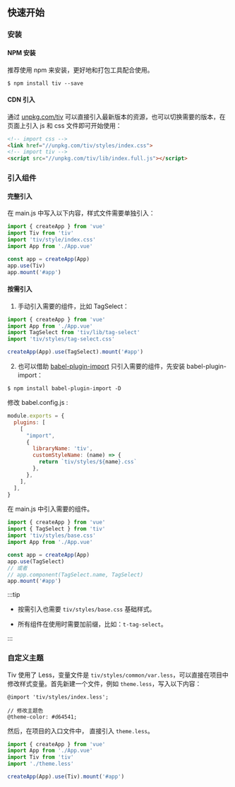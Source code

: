 ## 快速开始

### 安装

#### NPM 安装

推荐使用 npm 来安装，更好地和打包工具配合使用。

```shell
$ npm install tiv --save
```

#### CDN 引入

 通过 [unpkg.com/tiv](https://unpkg.com/tiv/) 可以直接引入最新版本的资源，也可以切换需要的版本，在页面上引入 js 和 css 文件即可开始使用：

```html
<!-- import css -->
<link href="//unpkg.com/tiv/styles/index.css">
<!-- import tiv -->
<script src="//unpkg.com/tiv/lib/index.full.js"></script>
```

### 引入组件

#### 完整引入

在 main.js 中写入以下内容，样式文件需要单独引入：

```js
import { createApp } from 'vue'
import Tiv from 'tiv'
import 'tiv/style/index.css'
import App from './App.vue'

const app = createApp(App)
app.use(Tiv)
app.mount('#app')
```

#### 按需引入

1. 手动引入需要的组件，比如 TagSelect：

```js
import { createApp } from 'vue'
import App from './App.vue'
import TagSelect from 'tiv/lib/tag-select'
import 'tiv/styles/tag-select.css'

createApp(App).use(TagSelect).mount('#app')
```

2. 也可以借助 [babel-plugin-import](https://github.com/ant-design/babel-plugin-import) 只引入需要的组件，先安装 babel-plugin-import：

```shell
$ npm install babel-plugin-import -D
```

修改 babel.config.js :

```js
module.exports = {
  plugins: [
    [
      "import",
      {
        libraryName: 'tiv',
        customStyleName: (name) => {
          return `tiv/styles/${name}.css`
        },
      },
    ],
  ],
}
```

在 main.js 中引入需要的组件。

```js
import { createApp } from 'vue'
import { TagSelect } from 'tiv'
import 'tiv/styles/base.css'
import App from './App.vue'

const app = createApp(App)
app.use(TagSelect)
// 或者
// app.component(TagSelect.name, TagSelect)
app.mount('#app')
```

:::tip

+ 按需引入也需要 `tiv/styles/base.css` 基础样式。

+ 所有组件在使用时需要加前缀，比如：`t-tag-select`。

:::

### 自定义主题

Tiv 使用了 Less，变量文件是 `tiv/styles/common/var.less`，可以直接在项目中修改样式变量。首先新建一个文件，例如 `theme.less`，写入以下内容：

```less
@import 'tiv/styles/index.less';

// 修改主题色
@theme-color: #d64541;
```

然后，在项目的入口文件中， 直接引入 `theme.less`。

```js
import { createApp } from 'vue'
import App from './App.vue'
import Tiv from 'tiv'
import './theme.less'

createApp(App).use(Tiv).mount('#app')
```



